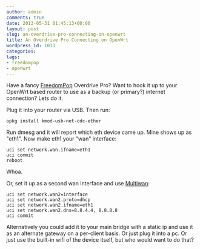 ```yaml
---
author: admin
comments: true
date: 2013-05-31 01:45:13+00:00
layout: post
slug: an-overdrive-pro-connecting-on-openwrt
title: An Overdrive Pro Connecting on OpenWrt
wordpress_id: 1013
categories:
tags:
- freedompop
- openwrt
---
```


Have a fancy [FreedomPop](http://www.freedompop.com/) Overdrive Pro? Want to hook it up to your OpenWrt based router to use as a backup (or primary?) internet connection? Lets do it.

Plug it into your router via USB. Then run:

    
    opkg install kmod-usb-net-cdc-ether


Run dmesg and it will report which eth device came up. Mine shows up as "eth1". Now make eth1 your "wan" interface:

    
    uci set network.wan.ifname=eth1
    uci commit
    reboot


Whoa.

Or, set it up as a second wan interface and use [Multiwan](http://wiki.openwrt.org/doc/uci/multiwan):

    
    uci set network.wan2=interface
    uci set network.wan2.proto=dhcp
    uci set network.wan2.ifname=eth1
    uci set network.wan2.dns=8.8.4.4, 8.8.8.8
    uci commit


Alternatively you could add it to your main bridge with a static ip and use it as an alternate gateway on a per-client basis. Or just plug it into a pc. Or just use the built-in wifi of the device itself, but who would want to do that?


